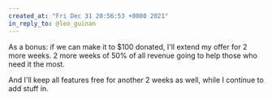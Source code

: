 ```yaml
---
created_at: "Fri Dec 31 20:56:53 +0000 2021"
in_reply_to: @leo_guinan
---
```


As a bonus: if we can make it to $100 donated, I'll extend my offer for 2 more weeks. 2 more weeks of 50% of all revenue going to help those who need it the most.

And I'll keep all features free for another 2 weeks as well, while I continue to add stuff in.